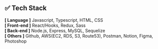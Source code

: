 ## ✅ Tech Stack
**[ Language ]** Javascript, Typescript, HTML, CSS  
**[ Front-end ]** React/Hooks, Redux, Sass  
**[ Back-end ]** Node.js, Express, MySQL, Sequelize  
**[ Others ]** Github, AWS(EC2, RDS, S3, Route53), Postman, Notion, Figma, Photoshop
